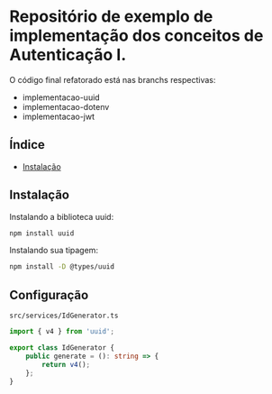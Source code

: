 # Repositório de exemplo de implementação dos conceitos de Autenticação I.

O código final refatorado está nas branchs respectivas:
- implementacao-uuid
- implementacao-dotenv
- implementacao-jwt

## Índice

-   [Instalação](#instalação)

## Instalação

Instalando a biblioteca uuid:

```bash
npm install uuid
```

Instalando sua tipagem:

```bash
npm install -D @types/uuid
```

## Configuração

`src/services/IdGenerator.ts`

```ts
import { v4 } from 'uuid';

export class IdGenerator {
    public generate = (): string => {
        return v4();
    };
}
```
